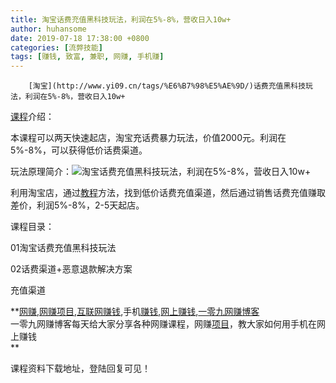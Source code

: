 ```yaml
---
title: 淘宝话费充值黑科技玩法，利润在5%-8%，营收日入10w+
author: huhansome
date: 2019-07-18 17:38:00 +0800
categories: [流弊技能]
tags: [赚钱, 致富, 兼职, 网赚, 手机赚]
---
```



        [淘宝](http://www.yi09.cn/tags/%E6%B7%98%E5%AE%9D/)话费充值黑科技玩法，利润在5%-8%，营收日入10w+

[课程](http://www.yi09.cn/tags/%E8%AF%BE%E7%A8%8B/)介绍：

本课程可以两天快速起店，淘宝充话费暴力玩法，价值2000元。利润在5%-8%，可以获得低价话费渠道。

玩法原理简介：![淘宝话费充值黑科技玩法，利润在5%-8%，营收日入10w+](http://www.yi09.cn/zb_users/upload/2021/10/20211012000101163396806117457.jpeg)

利用淘宝店，通过[教程](http://www.yi09.cn/tags/%E6%95%99%E7%A8%8B/)方法，找到低价话费充值渠道，然后通过销售话费充值赚取差价，利润5%-8%，2-5天起店。

课程目录：

01淘宝话费充值黑科技玩法

02话费渠道+恶意退款解决方案

充值渠道

**[网赚](http://www.yi09.cn/tags/%E7%BD%91%E8%B5%9A/),[网赚项目](http://www.yi09.cn/tags/%E7%BD%91%E8%B5%9A%E9%A1%B9%E7%9B%AE/),[互联网赚钱](http://www.yi09.cn/tags/%E4%BA%92%E8%81%94%E7%BD%91%E8%B5%9A%E9%92%B1/),手机[赚钱](http://www.yi09.cn/tags/%E8%B5%9A%E9%92%B1/),[网上赚钱](http://www.yi09.cn/tags/%E7%BD%91%E4%B8%8A%E8%B5%9A%E9%92%B1/),[一零九网赚博客](http://www.yi09.cn/tags/%E4%B8%80%E9%9B%B6%E4%B9%9D%E7%BD%91%E8%B5%9A%E5%8D%9A%E5%AE%A2/)  
一零九网赚博客每天给大家分享各种网赚课程，网赚[项目](http://www.yi09.cn/tags/%E9%A1%B9%E7%9B%AE/)，教大家如何用手机在网上赚钱  
**  
  
  

课程资料下载地址，登陆回复可见！

